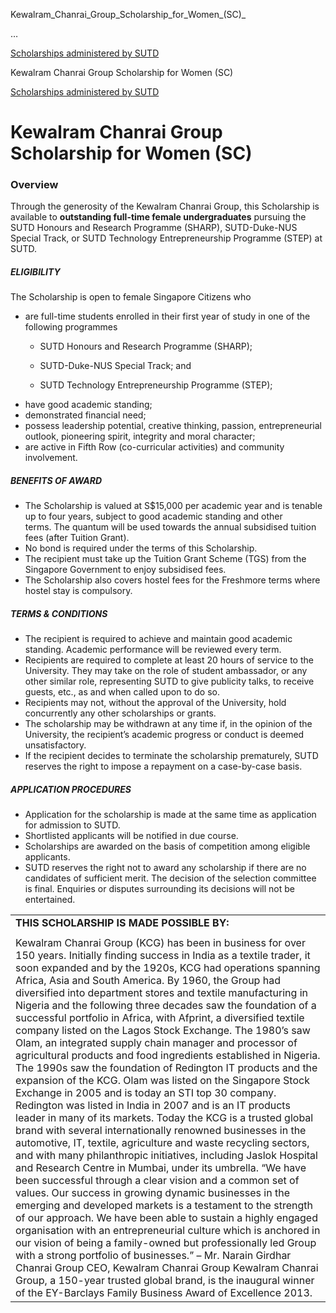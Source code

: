 Kewalram_Chanrai_Group_Scholarship_for_Women_(SC)_



…

 [Scholarships administered by SUTD](/admissions/undergraduate/scholarship/sutd-administered) 

Kewalram Chanrai Group Scholarship for Women (SC)

[Scholarships administered by SUTD](https://www.sutd.edu.sg/admissions/undergraduate/scholarship/sutd-administered)

Kewalram Chanrai Group Scholarship for Women (SC)
=================================================

### Overview



Through the generosity of the Kewalram Chanrai Group, this Scholarship is available to **outstanding full-time female undergraduates** pursuing the SUTD Honours and Research Programme (SHARP), SUTD-Duke-NUS Special Track, or SUTD Technology Entrepreneurship Programme (STEP) at SUTD.



##### **ELIGIBILITY**



The Scholarship is open to female Singapore Citizens who



* are full-time students enrolled in their first year of study in one of the following programmes
  + SUTD Honours and Research Programme (SHARP);

  + SUTD-Duke-NUS Special Track; and

  + SUTD Technology Entrepreneurship Programme (STEP);
* have good academic standing;
* demonstrated financial need;
* possess leadership potential, creative thinking, passion, entrepreneurial outlook, pioneering spirit, integrity and moral character;
* are active in Fifth Row (co-curricular activities) and community involvement.


##### **BENEFITS OF AWARD**



* The Scholarship is valued at S$15,000 per academic year and is tenable up to four years, subject to good academic standing and other terms. The quantum will be used towards the annual subsidised tuition fees (after Tuition Grant).
* No bond is required under the terms of this Scholarship.
* The recipient must take up the Tuition Grant Scheme (TGS) from the Singapore Government to enjoy subsidised fees.
* The Scholarship also covers hostel fees for the Freshmore terms where hostel stay is compulsory.


##### **TERMS & CONDITIONS**



* The recipient is required to achieve and maintain good academic standing. Academic performance will be reviewed every term.
* Recipients are required to complete at least 20 hours of service to the University. They may take on the role of student ambassador, or any other similar role, representing SUTD to give publicity talks, to receive guests, etc., as and when called upon to do so.
* Recipients may not, without the approval of the University, hold concurrently any other scholarships or grants.
* The scholarship may be withdrawn at any time if, in the opinion of the University, the recipient’s academic progress or conduct is deemed unsatisfactory.
* If the recipient decides to terminate the scholarship prematurely, SUTD reserves the right to impose a repayment on a case-by-case basis.


##### **APPLICATION PROCEDURES**



* Application for the scholarship is made at the same time as application for admission to SUTD.
* Shortlisted applicants will be notified in due course.
* Scholarships are awarded on the basis of competition among eligible applicants.
* SUTD reserves the right not to award any scholarship if there are no candidates of sufficient merit. The decision of the selection committee is final. Enquiries or disputes surrounding its decisions will not be entertained.


|  |
| --- |
| **THIS SCHOLARSHIP IS MADE POSSIBLE BY:** |
|  |
| Kewalram Chanrai Group (KCG) has been in business for over 150 years. Initially finding success in India as a textile trader, it soon expanded and by the 1920s, KCG had operations spanning Africa, Asia and South America. By 1960, the Group had diversified into department stores and textile manufacturing in Nigeria and the following three decades saw the foundation of a successful portfolio in Africa, with Afprint, a diversified textile company listed on the Lagos Stock Exchange. The 1980’s saw Olam, an integrated supply chain manager and processor of agricultural products and food ingredients established in Nigeria.   The 1990s saw the foundation of Redington IT products and the expansion of the KCG. Olam was listed on the Singapore Stock Exchange in 2005 and is today an STI top 30 company. Redington was listed in India in 2007 and is an IT products leader in many of its markets.    Today the KCG is a trusted global brand with several internationally renowned businesses in the automotive, IT, textile, agriculture and waste recycling sectors, and with many philanthropic initiatives, including Jaslok Hospital and Research Centre in Mumbai, under its umbrella.    “We have been successful through a clear vision and a common set of values. Our success in growing dynamic businesses in the emerging and developed markets is a testament to the strength of our approach. We have been able to sustain a highly engaged organisation with an entrepreneurial culture which is anchored in our vision of being a family-owned but professionally led Group with a strong portfolio of businesses.”    – Mr. Narain Girdhar Chanrai  Group CEO, Kewalram Chanrai Group    Kewalram Chanrai Group, a 150-year trusted global brand, is the inaugural winner of the EY-Barclays Family Business Award of Excellence 2013. |


